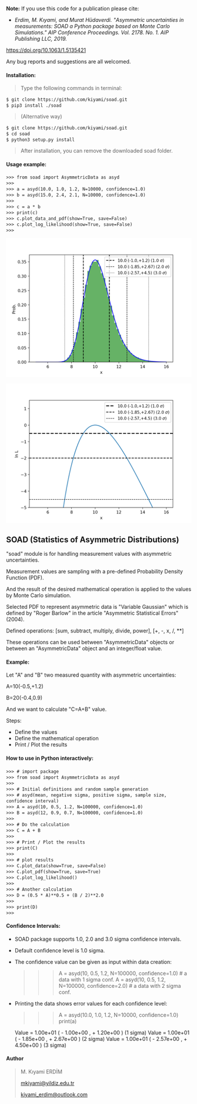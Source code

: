 **Note:** If you use this code for a publication please cite:

- <em>Erdіm, M. Kıyami, and Murat Hüdaverdі. "Asymmetric uncertainties in measurements: SOAD a Python package based on Monte Carlo Simulations." AIP Conference Proceedings. Vol. 2178. No. 1. AIP Publishing LLC, 2019.</em>

https://doi.org/10.1063/1.5135421

Any bug reports and suggestions are all welcomed.

#### Installation:

> Type the following commands in terminal:
>
    $ git clone https://github.com/kiyami/soad.git
    $ pip3 install ./soad

> (Alternative way)
>
    $ git clone https://github.com/kiyami/soad.git
    $ cd soad
    $ python3 setup.py install

> After installation, you can remove the downloaded soad folder.

#### Usage example:
    >>> from soad import AsymmetricData as asyd
    >>>
    >>> a = asyd(10.0, 1.0, 1.2, N=10000, confidence=1.0)
    >>> b = asyd(15.0, 2.4, 2.1, N=10000, confidence=1.0)
    >>>
    >>> c = a * b
    >>> print(c)
    >>> c.plot_data_and_pdf(show=True, save=False)
    >>> c.plot_log_likelihood(show=True, save=False)
    >>>



![GitHub Logo](/examples/plot_data_and_pdf.png)


![GitHub Logo](/examples/plot_loglikelihood.png)


## SOAD (Statistics of Asymmetric Distributions)

"soad" module is for handling measurement values with asymmetric uncertainties.

Measurement values are sampling with a pre-defined Probability Density Function (PDF).

And the result of the desired mathematical operation is applied to the values by Monte Carlo simulation.

Selected PDF to represent asymmetric data is "Variable Gaussian" which is defined by "Roger Barlow" in the article "Asymmetric Statistical Errors" (2004).


Defined operations:
[sum, subtract, multiply, divide, power], [+, -, x, /, **]

These operations can be used between "AsymmetricData" objects
or between an "AsymmetricData" object and an integer/float value.


#### Example:
Let "A" and "B" two measured quantity with asymmetric uncertainties:

A=10(-0.5,+1.2)

B=20(-0.4,0.9)

And we want to calculate "C=A+B" value.

Steps:
- Define the values
- Define the mathematical operation
- Print / Plot the results

#### How to use in Python interactively:

    >>> # import package    
    >>> from soad import AsymmetricData as asyd
    >>>
    >>> # Initial definitions and random sample generation
    >>> # asyd(mean, negative sigma, positive sigma, sample size, confidence interval)
    >>> A = asyd(10, 0.5, 1.2, N=100000, confidence=1.0)
    >>> B = asyd(12, 0.9, 0.7, N=100000, confidence=1.0)
    >>> 
    >>> # Do the calculation
    >>> C = A + B
    >>>
    >>> # Print / Plot the results
    >>> print(C)
    >>>
    >>> # plot results
    >>> C.plot_data(show=True, save=False)
    >>> C.plot_pdf(show=True, save=True)
    >>> C.plot_log_likelihood()
    >>>
    >>> # Another calculation
    >>> D = (0.5 * A)**0.5 + (B / 2)**2.0
    >>>
    >>> print(D)
    >>>

#### Confidence Intervals:
* SOAD package supports 1.0, 2.0 and 3.0 sigma confidence intervals. 
  
* Default confidence level is 1.0 sigma.

* The confidence value can be given as input within data creation:
  

    >>> A = asyd(10, 0.5, 1.2, N=100000, confidence=1.0)  # a data with 1 sigma conf.
    >>> A = asyd(10, 0.5, 1.2, N=100000, confidence=2.0)  # a data with 2 sigma conf.

* Printing the data shows error values for each confidence level:


    >>> A = asyd(10.0, 1.0, 1.2, N=10000, confidence=1.0)
    >>> print(a)

    Value = 1.00e+01 ( - 1.00e+00 , + 1.20e+00 ) (1 sigma)
    Value = 1.00e+01 ( - 1.85e+00 , + 2.67e+00 ) (2 sigma)
    Value = 1.00e+01 ( - 2.57e+00 , + 4.50e+00 ) (3 sigma)

#### Author

> M. Kıyami ERDİM
> 
> mkiyami@yildiz.edu.tr
> 
> kiyami_erdim@outlook.com
